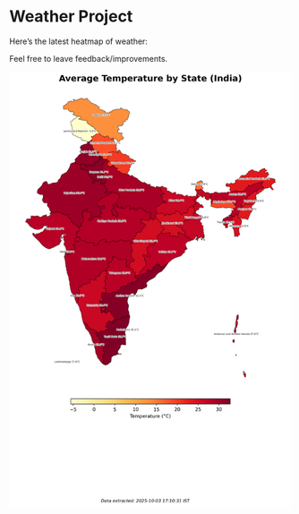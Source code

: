 # Weather Project

Here’s the latest heatmap of weather:

Feel free to leave feedback/improvements.

![India Heatmap](docs/assets/india_heatmap.png?v=DFB631)
